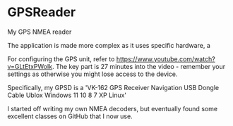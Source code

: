 # GPSReader
My GPS NMEA reader

The application is made more complex as it uses specific hardware, a 

For configuring the GPS unit, refer to https://www.youtube.com/watch?v=GLtEtxPWoIk. The key part is 27 minutes into the video - remember your settings as otherwise you might lose access to the device.

Specifically, my GPSD is a 'VK-162 GPS Receiver Navigation USB Dongle Cable Ublox Windows 11 10 8 7 XP Linux'

I started off writing my own NMEA decoders, but eventually found some excellent classes on GitHub that I now use.
